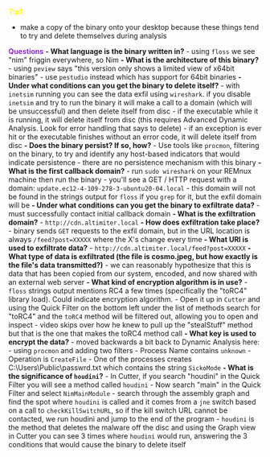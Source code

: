 
<span style="color:yellow;font-weight:bold">Tip1:</span>
- make a copy of the binary onto your desktop because these things tend to try and delete themselves during analysis

<span style="color:blueviolet;font-weight:bold">Questions</span>
**- What language is the binary written in?**
	- using `floss` we see "nim" friggin everywhere, so Nim
**- What is the architecture of this binary?**
	- using `peview` says "this version only shows a limited view of x64bit binaries"
	- use `pestudio` instead which has support for 64bit binaries
**- Under what conditions can you get the binary to delete itself?**
	- with `inetsim` running you can see the data exfil using `wireshark`.  if you disable `inetsim` and try to run the binary it will make a call to a domain (which will be unsuccessful) and then delete itself from disc
	- if the executable while it is running, it will delete itself from disc (this requires Advanced Dynamic Analysis.  Look for error handling that says to delete)
	- if an exception is ever hit or the executable finishes without an error code, it will delete itself from disc
**- Does the binary persist? If so, how?**
	- Use tools like `procmon`, filtering on the binary, to try and identify any host-based indicators that would indicate persistence
	- there are no persistence mechanism with this binary
**- What is the first callback domain?**
	- run `sudo wireshark` on your REMnux machine then run the binary
	- you'll see a GET / HTTP request with a domain: `update.ec12-4-109-278-3-ubuntu20-04.local`
	- this domain will not be found in the strings output for `floss` if you `grep` for it, but the exfil domain will be
**- Under what conditions can you get the binary to exfiltrate data?**
	- must successfully contact initial callback domain
**- What is the exfiltration domain?**
	- `http://cdn.altimiter.local`
**- How does exfiltration take place?**
	- binary sends `GET` requests to the exfil domain, but in the URL location is always `/feed?post=XXXXX` where the X's change every time
**- What URI is used to exfiltrate data?**
	- `http://cdn.altimiter.local/feed?post=XXXXX`
**- What type of data is exfiltrated (the file is cosmo.jpeg, but how exactly is the file's data transmitted?)**
	- we can reasonably hypothesize that this is data that has been copied from our system, encoded, and now shared with an external web server
**- What kind of encryption algorithm is in use?**
	- `floss` strings output mentions RC4 a few times (specifically the "toRC4" library load).  Could indicate encryption algorithm.
	- Open it up in `Cutter` and using the Quick Filter on the bottom left under the list of methods search for "toRC4" and the `toRC4` method will be filtered out, allowing you to open and inspect
	- video skips over how he knew to pull up the "stealStuff" method but that is the one that makes the toRC4 method call
**- What key is used to encrypt the data?**
	- moved backwards a bit back to Dynamic Analysis here:
	- using `procmon` and adding two filters
		- Process Name contains `unknown`
		- Operation is `CreateFile`
	- One of the processes creates C:\Users\Public\passwrd.txt which contains the string `SickoMode`
**- What is the significance of `houdini`?**
	- In Cutter, if you search "houdini" in the Quick Filter you will see a method called `houdini`
	- Now search "main" in the Quick Filter and select `NimMainModule`
		- search through the assembly graph and find the spot where `houdini` is called and it comes from a `jne` switch based on a call to `checkKillSwitchURL`, so if the kill switch URL cannot be contacted, we run houdini and jump to the end of the program
		- `houdini` is the method that deletes the malware off the disc and using the Graph view in Cutter you can see 3 times where `houdini` would run, answering the 3 conditions that would cause the binary to delete itself